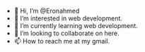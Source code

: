 - 👋 Hi, I’m @Eronahmed
- 👀 I’m interested in web development.
- 🌱 I’m currently learning web development.
- 💞️ I’m looking to collaborate on here.
- 📫 How to reach me  at my gmail.

<!---
Eronahmed/Eronahmed is a ✨ special ✨ repository because its `README.md` (this file) appears on your GitHub profile.
You can click the Preview link to take a look at your changes.
--->
